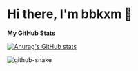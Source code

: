 # Hi there, I'm bbkxm 👋

**My GitHub Stats**

[![Anurag's GitHub stats](https://github-readme-stats.vercel.app/api?username=bbkxm)](https://github.com/anuraghazra/github-readme-stats)

<picture>
  <source media="(prefers-color-scheme: dark)" srcset="https://raw.githubusercontent.com/bbkxm/bbkxm/output/github-contribution-grid-snake-dark.svg" />
  <source media="(prefers-color-scheme: light)" srcset="https://raw.githubusercontent.com/bbkxm/bbkxm/output/github-contribution-grid-snake.svg" />
  <img alt="github-snake" src="https://raw.githubusercontent.com/bbkxm/bbkxm/output/github-contribution-grid-snake.svg" />
</picture>
